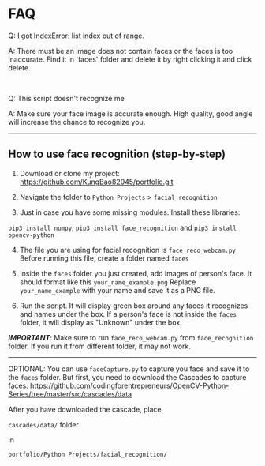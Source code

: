 <h1>FAQ</h1>

<p>Q: I got IndexError: list index out of range.</p>
<p>A: There must be an image does not contain faces or the faces is too inaccurate. Find it in 'faces' folder and delete it by right clicking it and click delete.</p><br>

<p>Q: This script doesn't recognize me</p>
<p>A: Make sure your face image is accurate enough. High quality, good angle will increase the chance to recognize you.</p>



-----------------------------------------------------------------------------------------------------------------------------------------------------------

<h2>How to use face recognition (step-by-step)</h2>

1. Download or clone my project: https://github.com/KungBao82045/portfolio.git

2. Navigate the folder to `Python Projects` > `facial_recognition`

3. Just in case you have some missing modules. Install these libraries:

`pip3 install numpy`,
`pip3 install face_recognition` and
`pip3 install opencv-python`
      

4. The file you are using for facial recognition is `face_reco_webcam.py` Before running this file, create a folder named `faces`
   
5. Inside the `faces` folder you just created, add images of person's face. It should format like this `your_name_example.png` Replace `your_name_example` with your name and save it as a PNG file.

6. Run the script. It will display green box around any faces it recognizes and names under the box. If a person's face is not inside the `faces` folder, it will display as "Unknown" under the box.

***IMPORTANT***: Make sure to run `face_reco_webcam.py` from `face_recognition` folder. If you run it from different folder, it may not work.

-----------------------------------------------------------------------------------------------------------------------------------------------------------

OPTIONAL: You can use `faceCapture.py` to capture you face and save it to the `faces` folder. But first, you need to download the Cascades to capture faces: https://github.com/codingforentrepreneurs/OpenCV-Python-Series/tree/master/src/cascades/data

After you have downloaded the cascade, place

`cascades/data/` folder

in 

`portfolio/Python Projects/facial_recognition/`
